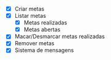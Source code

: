 - [x] Criar metas
- [x] Listar metas
    - [x] Metas realizadas
    - [x] Metas abertas
- [x] Macar/Desmarcar metas realizadas
- [x] Remover metas
- [x] Sistema de mensagens